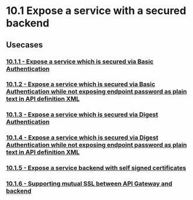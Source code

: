 #  10.1 Expose a service with a secured backend

## Usecases

### [10.1.1 - Expose a service which is secured via Basic Authentication](10.1.1-expose-service-secured-via-basic-authentication)
### [10.1.2 - Expose a service which is secured via Basic Authentication while not exposing endpoint password as plain text in API definition XML](10.1.2-expose-service-secured-via-basic-authentication-with-encrypted-password-in-api-definition)
### [10.1.3 - Expose a service which is secured via Digest Authentication](10.1.3-expose-service-secured-via-digest-authentication)
### [10.1.4 - Expose a service which is secured via Digest Authentication while not exposing endpoint password as plain text in API definition XML](10.1.4-expose-service-secured-via-digest-authentication-with-encrypted-password-in-api-definition)
### [10.1.5 - Expose a service backend with self signed certificates](10.1.5-expose-service-backend-with-self-signed-certs)
### [10.1.6 - Supporting mutual SSL between API Gateway and backend](10.1.6-support-mutual-ssl-between-gateway-and-backend)
